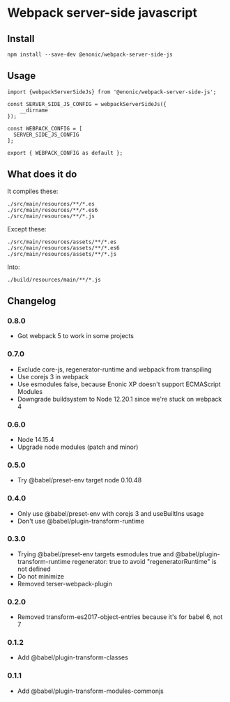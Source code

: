 # Webpack server-side javascript

## Install

```
npm install --save-dev @enonic/webpack-server-side-js
```

## Usage

```
import {webpackServerSideJs} from '@enonic/webpack-server-side-js';

const SERVER_SIDE_JS_CONFIG = webpackServerSideJs({
	__dirname
});

const WEBPACK_CONFIG = [
  SERVER_SIDE_JS_CONFIG
];

export { WEBPACK_CONFIG as default };
```

## What does it do

It compiles these:
```
./src/main/resources/**/*.es
./src/main/resources/**/*.es6
./src/main/resources/**/*.js
```

Except these:
```
./src/main/resources/assets/**/*.es
./src/main/resources/assets/**/*.es6
./src/main/resources/assets/**/*.js
```

Into:
```
./build/resources/main/**/*.js
```

## Changelog

### 0.8.0

* Got webpack 5 to work in some projects

### 0.7.0

* Exclude core-js, regenerator-runtime and webpack from transpiling
* Use corejs 3 in webpack
* Use esmodules false, because Enonic XP doesn't support ECMAScript Modules
* Downgrade buildsystem to Node 12.20.1 since we're stuck on webpack 4

### 0.6.0

* Node 14.15.4
* Upgrade node modules (patch and minor)

### 0.5.0

* Try @babel/preset-env target node 0.10.48

### 0.4.0

* Only use @babel/preset-env with corejs 3 and useBuiltIns usage
* Don't use @babel/plugin-transform-runtime

### 0.3.0

* Trying @babel/preset-env targets esmodules true and @babel/plugin-transform-runtime regenerator: true to avoid "regeneratorRuntime" is not defined
* Do not minimize
* Removed terser-webpack-plugin

### 0.2.0

* Removed transform-es2017-object-entries because it's for babel 6, not 7

### 0.1.2

* Add @babel/plugin-transform-classes

### 0.1.1

* Add @babel/plugin-transform-modules-commonjs
